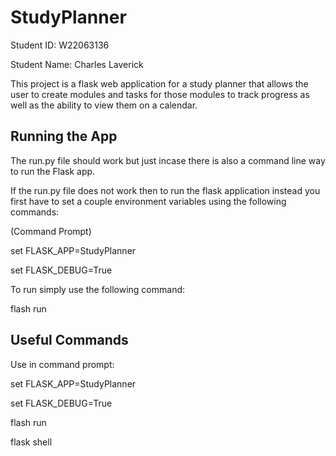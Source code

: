 # StudyPlanner
Student ID: W22063136

Student Name: Charles Laverick

This project is a flask web application for a study planner that allows the user to create modules and tasks for those modules to track progress as well as the ability to view them on a calendar.

## Running the App
The run.py file should work but just incase there is also a command line way to run the Flask app.

If the run.py file does not work then to run the flask application instead you first have to set a couple environment variables using the following commands:

(Command Prompt)

set FLASK_APP=StudyPlanner

set FLASK_DEBUG=True

To run simply use the following command:

flash run


## Useful Commands
Use in command prompt:

set FLASK_APP=StudyPlanner

set FLASK_DEBUG=True

flash run

flask shell
